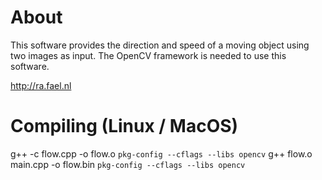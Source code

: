 # About

This software provides the direction and speed of a moving object using two images as input.
The OpenCV framework is needed to use this software.

http://ra.fael.nl

# Compiling (Linux / MacOS)

g++ -c flow.cpp -o flow.o `pkg-config --cflags --libs opencv`
g++ flow.o main.cpp -o flow.bin `pkg-config --cflags --libs opencv`